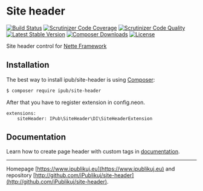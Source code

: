 # Site header

[![Build Status](https://img.shields.io/travis/iPublikuj/site-header.svg?style=flat-square)](https://travis-ci.org/iPublikuj/site-header)
[![Scrutinizer Code Coverage](https://img.shields.io/scrutinizer/coverage/g/iPublikuj/site-header.svg?style=flat-square)](https://scrutinizer-ci.com/g/iPublikuj/site-header/?branch=master)
[![Scrutinizer Code Quality](https://img.shields.io/scrutinizer/g/iPublikuj/site-header.svg?style=flat-square)](https://scrutinizer-ci.com/g/iPublikuj/site-header/?branch=master)
[![Latest Stable Version](https://img.shields.io/packagist/v/ipub/site-header.svg?style=flat-square)](https://packagist.org/packages/ipub/site-header)
[![Composer Downloads](https://img.shields.io/packagist/dt/ipub/site-header.svg?style=flat-square)](https://packagist.org/packages/ipub/site-header)
[![License](https://img.shields.io/packagist/l/ipub/site-header.svg?style=flat-square)](https://packagist.org/packages/ipub/site-header)

Site header control for [Nette Framework](http://nette.org/)

## Installation

The best way to install ipub/site-header is using  [Composer](http://getcomposer.org/):

```sh
$ composer require ipub/site-header
```

After that you have to register extension in config.neon.

```neon
extensions:
	siteHeader: IPub\SiteHeader\DI\SiteHeaderExtension
```

## Documentation

Learn how to create page header with custom tags in [documentation](https://github.com/iPublikuj/site-header/blob/master/docs/en/index.md).

***
Homepage [https://www.ipublikuj.eu](https://www.ipublikuj.eu) and repository [http://github.com/iPublikuj/site-header](http://github.com/iPublikuj/site-header).
